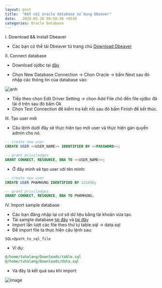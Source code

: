 ```yaml
---
layout: post
title:  "Kết nối oracle database sử dụng Dbeaver"
date:   2020-05-28 09:50:36 +0530
categories: Oracle Database
---
```

I. Download && Install Dbeaver
- Các bạn có thể tải Dbeaver từ trang chủ [Download Dbeaver](https://dbeaver.io/download/)

II. Connect database

- Download ojdbc tại [đây](https://www.oracle.com/database/technologies/jdbcdriver-ucp-downloads.html)

- Chọn New Database Connection -> Chọn Oracle -> bấm Next sau đó nhập các thông tin của database vào:

![anh](https://tuhalang.github.io/assets/images/ora.png)

- Tiếp theo chọn Edit Driver Setting -> chọn Add File chỏ đến file ojdbc đã tải ở trên sau đó bấm Ok 
- Chọn Test Connection để kiểm tra kết nối sau đó bấm Finish để kết thúc.

III. Tạo user mới

- Câu lệnh dưới đây sẽ thực hiện tạo mới user và thực hiện gán quyền admin cho nó.

```sql
-- create new user
CREATE USER <<USER_NAME>> IDENTIFIED BY <<PASSWORD>>;

-- grant priviledges
GRANT CONNECT, RESOURCE, DBA TO <<USER_NAME>>;
```

- Ở đây mình sẽ tạo user với tên mình: 

```sql
-- create new user
CREATE USER PHAMHUNG IDENTIFIED BY 123456;

-- grant priviledges
GRANT CONNECT, RESOURCE, DBA TO PHAMHUNG;
```

IV. Import sample database

- Các bạn đăng nhập lại cơ sở dữ liệu bằng tài khoản vừa tạo.
- Tải sample database [tại đây](https://tuhalang.github.io/sample_database/table.sql) và [tại đây](https://tuhalang.github.io/sample_database/data.sql)
- Import lần lượt các file theo thứ tự table.sql -> data.sql 
- Để import file ta thực hiện câu lệnh sau:

```
SQL>@path_to_sql_file
```

- Ví dụ:

```sql
@/home/tuhalang/Downloads/table.sql
@/home/tuhalang/Downloads/data.sql
```

- Và đây là kết quả sau khi import:

![image](https://tuhalang.github.io/assets/images/table.png)
